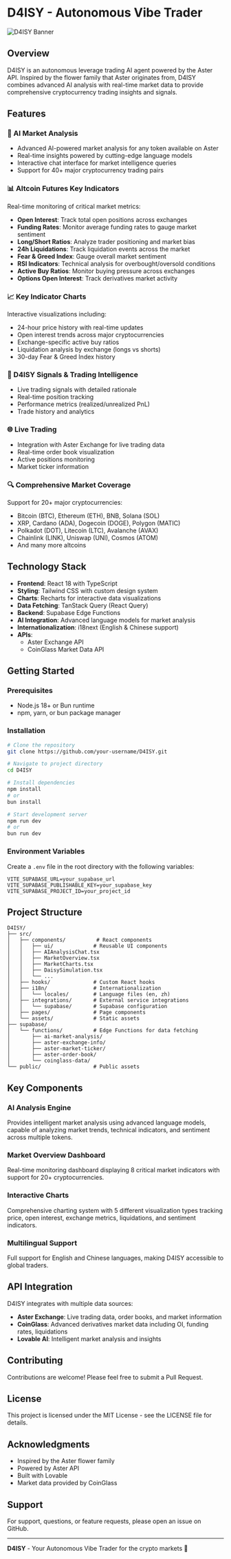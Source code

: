 # D4ISY - Autonomous Vibe Trader

![D4ISY Banner](src/assets/daisy-logo-new.png)

## Overview

D4ISY is an autonomous leverage trading AI agent powered by the Aster API. Inspired by the flower family that Aster originates from, D4ISY combines advanced AI analysis with real-time market data to provide comprehensive cryptocurrency trading insights and signals.

## Features

### 🤖 AI Market Analysis
- Advanced AI-powered market analysis for any token available on Aster
- Real-time insights powered by cutting-edge language models
- Interactive chat interface for market intelligence queries
- Support for 40+ major cryptocurrency trading pairs

### 📊 Altcoin Futures Key Indicators
Real-time monitoring of critical market metrics:
- **Open Interest**: Track total open positions across exchanges
- **Funding Rates**: Monitor average funding rates to gauge market sentiment
- **Long/Short Ratios**: Analyze trader positioning and market bias
- **24h Liquidations**: Track liquidation events across the market
- **Fear & Greed Index**: Gauge overall market sentiment
- **RSI Indicators**: Technical analysis for overbought/oversold conditions
- **Active Buy Ratios**: Monitor buying pressure across exchanges
- **Options Open Interest**: Track derivatives market activity

### 📈 Key Indicator Charts
Interactive visualizations including:
- 24-hour price history with real-time updates
- Open interest trends across major cryptocurrencies
- Exchange-specific active buy ratios
- Liquidation analysis by exchange (longs vs shorts)
- 30-day Fear & Greed Index history

### 🎯 D4ISY Signals & Trading Intelligence
- Live trading signals with detailed rationale
- Real-time position tracking
- Performance metrics (realized/unrealized PnL)
- Trade history and analytics

### 🌐 Live Trading
- Integration with Aster Exchange for live trading data
- Real-time order book visualization
- Active positions monitoring
- Market ticker information

### 🔍 Comprehensive Market Coverage
Support for 20+ major cryptocurrencies:
- Bitcoin (BTC), Ethereum (ETH), BNB, Solana (SOL)
- XRP, Cardano (ADA), Dogecoin (DOGE), Polygon (MATIC)
- Polkadot (DOT), Litecoin (LTC), Avalanche (AVAX)
- Chainlink (LINK), Uniswap (UNI), Cosmos (ATOM)
- And many more altcoins

## Technology Stack

- **Frontend**: React 18 with TypeScript
- **Styling**: Tailwind CSS with custom design system
- **Charts**: Recharts for interactive data visualizations
- **Data Fetching**: TanStack Query (React Query)
- **Backend**: Supabase Edge Functions
- **AI Integration**: Advanced language models for market analysis
- **Internationalization**: i18next (English & Chinese support)
- **APIs**: 
  - Aster Exchange API
  - CoinGlass Market Data API

## Getting Started

### Prerequisites
- Node.js 18+ or Bun runtime
- npm, yarn, or bun package manager

### Installation

```bash
# Clone the repository
git clone https://github.com/your-username/D4ISY.git

# Navigate to project directory
cd D4ISY

# Install dependencies
npm install
# or
bun install

# Start development server
npm run dev
# or
bun run dev
```

### Environment Variables

Create a `.env` file in the root directory with the following variables:

```env
VITE_SUPABASE_URL=your_supabase_url
VITE_SUPABASE_PUBLISHABLE_KEY=your_supabase_key
VITE_SUPABASE_PROJECT_ID=your_project_id
```

## Project Structure

```
D4ISY/
├── src/
│   ├── components/          # React components
│   │   ├── ui/             # Reusable UI components
│   │   ├── AIAnalysisChat.tsx
│   │   ├── MarketOverview.tsx
│   │   ├── MarketCharts.tsx
│   │   ├── DaisySimulation.tsx
│   │   └── ...
│   ├── hooks/              # Custom React hooks
│   ├── i18n/               # Internationalization
│   │   └── locales/        # Language files (en, zh)
│   ├── integrations/       # External service integrations
│   │   └── supabase/       # Supabase configuration
│   ├── pages/              # Page components
│   └── assets/             # Static assets
├── supabase/
│   └── functions/          # Edge Functions for data fetching
│       ├── ai-market-analysis/
│       ├── aster-exchange-info/
│       ├── aster-market-ticker/
│       ├── aster-order-book/
│       └── coinglass-data/
└── public/                 # Public assets
```

## Key Components

### AI Analysis Engine
Provides intelligent market analysis using advanced language models, capable of analyzing market trends, technical indicators, and sentiment across multiple tokens.

### Market Overview Dashboard
Real-time monitoring dashboard displaying 8 critical market indicators with support for 20+ cryptocurrencies.

### Interactive Charts
Comprehensive charting system with 5 different visualization types tracking price, open interest, exchange metrics, liquidations, and sentiment indicators.

### Multilingual Support
Full support for English and Chinese languages, making D4ISY accessible to global traders.

## API Integration

D4ISY integrates with multiple data sources:
- **Aster Exchange**: Live trading data, order books, and market information
- **CoinGlass**: Advanced derivatives market data including OI, funding rates, liquidations
- **Lovable AI**: Intelligent market analysis and insights

## Contributing

Contributions are welcome! Please feel free to submit a Pull Request.

## License

This project is licensed under the MIT License - see the LICENSE file for details.

## Acknowledgments

- Inspired by the Aster flower family
- Powered by Aster API
- Built with Lovable
- Market data provided by CoinGlass

## Support

For support, questions, or feature requests, please open an issue on GitHub.

---

**D4ISY** - Your Autonomous Vibe Trader for the crypto markets 🌸
